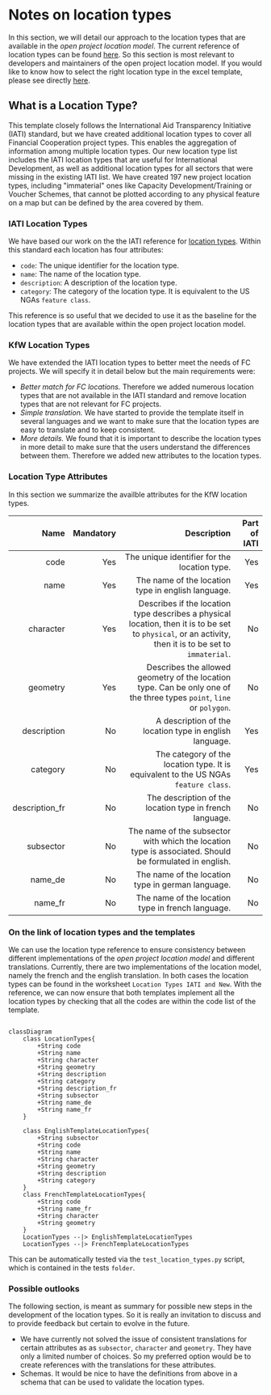 # Notes on location types

In this section, we will detail our approach to the location types that are available in the *open project location model*. The current reference of location types can be found [here](https://github.com/openkfw/open-geodata-model/blob/main/references/kfw_location_type.xlsx). So this section is most relevant to developers and maintainers of the open project location model. If you would like to know how to select the right location type in the excel template, please see directly [here](technical_notes.md##what-is-a-location-type).

## What is a Location Type?

This template closely follows the International Aid Transparency Initiative (IATI) standard, but we have created additional location types to cover all Financial Cooperation project types. This enables the aggregation of information among multiple location types. Our new location type list includes the IATI location types that are useful for International Development, as well as additional location types for all sectors that were missing in the existing IATI list. We have created 197 new project location types, including "immaterial" ones like Capacity Development/Training or Voucher Schemes, that cannot be plotted according to any physical feature on a map but can be defined by the area covered by them.

### IATI Location Types

We have based our work on the the IATI reference for [location types](https://iatistandard.org/en/iati-standard/203/codelists/locationtype/). Within this standard each location has four attributes:

- `code`: The unique identifier for the location type.
- `name`: The name of the location type.
- `description`: A description of the location type.
- `category`: The category of the location type. It is equivalent to the US NGAs `feature class`.

This reference is so useful that we decided to use it as the baseline for the location types that are available within the open project location model.

### KfW Location Types

We have extended the IATI location types to better meet the needs of FC projects. We will specify it in detail below but the main requirements were:

- *Better match for FC locations.* Therefore we added numerous location types that are not available in the IATI standard and remove location types that are not relevant for FC projects.
- *Simple translation.* We have started to provide the template itself in several languages and we want to make sure that the location types are easy to translate and to keep consistent.
- *More details.* We found that it is important to describe the location types in more detail to make sure that the users understand the differences between them. Therefore we added new attributes to the location types.

### Location Type Attributes

In this section we summarize the availble attributes for the KfW location types.

| **Name** |  **Mandatory**  | **Description** | **Part of IATI** |
| --:| ---------:| ----------------:|----:|
| code | Yes | The unique identifier for the location type. | Yes |
| name | Yes | The name of the location type in english language. | Yes |
| character | Yes | Describes if the location type describes a physical location, then it is to be set to `physical`, or an activity, then it is to be set to `immaterial`. | No |
| geometry | Yes | Describes the allowed geometry of the location type. Can be only one of the three types `point`, `line` or `polygon`.  | No |
| description | No | A description of the location type in english language. | Yes |
| category | No | The category of the location type. It is equivalent to the US NGAs `feature class`. | Yes |
| description_fr | No | The description of the location type in french language. | No |
| subsector | No | The name of the subsector with which the location type is associated. Should be formulated in english.| No |
| name_de | No | The name of the location type in german language. | No |
| name_fr | No | The name of the location type in french language. | No |

### On the link of location types and the templates

We can use the location type reference to ensure consistency between different implementations of the *open project location model* and different translations. Currently, there are two implementations of the location model, namely the french and the english translation. In both cases the location types can be found in the worksheet `Location Types IATI and New`. With the reference, we can now ensure that both templates implement all the location types by checking that all the codes are within the code list of the template. 

```mermaid

classDiagram
    class LocationTypes{
        +String code
        +String name
        +String character
        +String geometry
        +String description
        +String category
        +String description_fr
        +String subsector
        +String name_de
        +String name_fr
    }

    class EnglishTemplateLocationTypes{
        +String subsector
        +String code
        +String name
        +String character
        +String geometry
        +String description
        +String category
    }
    class FrenchTemplateLocationTypes{
        +String code        
        +String name_fr
        +String character
        +String geometry
    }
    LocationTypes --|> EnglishTemplateLocationTypes
    LocationTypes --|> FrenchTemplateLocationTypes
```



This can be automatically tested via the `test_location_types.py` script, which is contained in the tests `folder`.

### Possible outlooks

The following section, is meant as summary for possible new steps in the development of the location types. So it is really an invitation to discuss and to provide feedback but certain to evolve in the future.

- We have currently not solved the issue of consistent translations for certain attributes as as `subsector`, `character` and `geometry`. They have only a limited number of choices. So my preferred option would be to create references with the translations for these attributes.
- Schemas. It would be nice to have the definitions from above in a schema that can be used to validate the location types.
